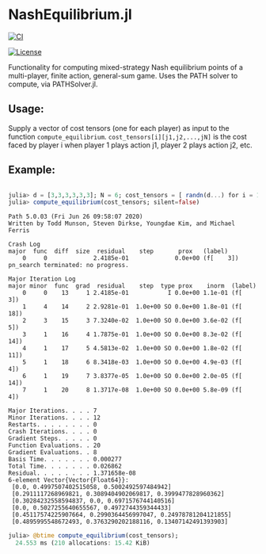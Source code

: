 # NashEquilibrium.jl

[![CI](https://github.com/4estlaine/NashEquilibrium.jl/actions/workflows/CI.yml/badge.svg)](https://github.com/4estlaine/NashEquilibrium.jl/actions/workflows/CI.yml)
<!-- [![codecov](https://codecov.io/gh/lassepe/iLQGames.jl/branch/master/graph/badge.svg)](https://codecov.io/gh/lassepe/iLQGames.jl) -->
 [![License](https://img.shields.io/badge/License-BSD%203--Clause-blue.svg)](https://opensource.org/licenses/BSD-3-Clause)

Functionality for computing mixed-strategy Nash equilibrium points of a multi-player, finite action, general-sum game. Uses the PATH solver to compute, via PATHSolver.jl.

## Usage:
Supply a vector of cost tensors (one for each player) as input to the function ```compute_equilibrium```. 
```cost_tensors[i][j1,j2,...,jN]``` is the cost faced by player i when player 1 plays action j1, player 2 plays action j2, etc.


## Example:

```julia

julia> d = [3,3,3,3,3,3]; N = 6; cost_tensors = [ randn(d...) for i = 1:N];
julia> compute_equilibrium(cost_tensors; silent=false)
```
```
Path 5.0.03 (Fri Jun 26 09:58:07 2020)
Written by Todd Munson, Steven Dirkse, Youngdae Kim, and Michael Ferris

Crash Log
major  func  diff  size  residual    step       prox   (label)
    0     0             2.4185e-01             0.0e+00 (f[    3])
pn_search terminated: no progress.

Major Iteration Log
major minor  func  grad  residual    step  type prox    inorm  (label)
    0     0    13     1 2.4185e-01           I 0.0e+00 1.1e-01 (f[    3])
    1     4    14     2 2.9281e-01  1.0e+00 SO 0.0e+00 1.8e-01 (f[   18])
    2     3    15     3 7.3240e-02  1.0e+00 SO 0.0e+00 3.6e-02 (f[    5])
    3     1    16     4 1.7875e-01  1.0e+00 SO 0.0e+00 8.3e-02 (f[   14])
    4     1    17     5 4.5813e-02  1.0e+00 SO 0.0e+00 1.8e-02 (f[   11])
    5     1    18     6 8.3418e-03  1.0e+00 SO 0.0e+00 4.9e-03 (f[    4])
    6     1    19     7 3.8377e-05  1.0e+00 SO 0.0e+00 2.0e-05 (f[   14])
    7     1    20     8 1.3717e-08  1.0e+00 SO 0.0e+00 5.8e-09 (f[    4])

Major Iterations. . . . 7
Minor Iterations. . . . 12
Restarts. . . . . . . . 0
Crash Iterations. . . . 0
Gradient Steps. . . . . 0
Function Evaluations. . 20
Gradient Evaluations. . 8
Basis Time. . . . . . . 0.000277
Total Time. . . . . . . 0.026862
Residual. . . . . . . . 1.371658e-08
6-element Vector{Vector{Float64}}:
 [0.0, 0.4997507402515058, 0.5002492597484942]
 [0.2911117268969821, 0.3089404902069817, 0.3999477828960362]
 [0.30284232558594837, 0.0, 0.6971576744140516]
 [0.0, 0.5027255640655567, 0.4972744359344433]
 [0.45117574225907664, 0.2990364456997047, 0.24978781204121855]
 [0.4895995548672493, 0.3763290202188116, 0.13407142491393903]
```

```julia
julia> @btime compute_equilibrium(cost_tensors);
  24.553 ms (210 allocations: 15.42 KiB)
```
 
 


